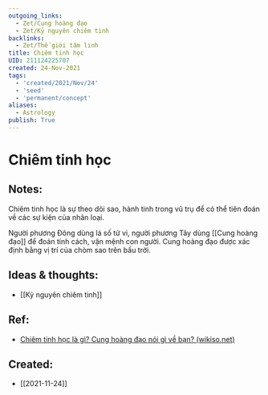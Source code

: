 ```yaml
---
outgoing_links:
  - Zet/Cung hoàng đạo
  - Zet/Kỷ nguyên chiêm tinh
backlinks:
  - Zet/Thế giới tâm linh
title: Chiêm tinh học
UID: 211124225707
created: 24-Nov-2021
tags:
  - 'created/2021/Nov/24'
  - 'seed'
  - 'permanent/concept'
aliases:
  - Astrology
publish: True
---
```

# Chiêm tinh học

## Notes:
Chiêm tinh học là sự theo dõi sao, hành tinh trong vũ trụ để có thể tiên đoán về các sự kiện của nhân loại.

Người phương Đông dùng lá số tử vi, người phương Tây dùng [[Cung hoàng đạo]] để đoán tính cách, vận mệnh con người. Cung hoàng đạo được xác định bằng vị trí của chòm sao trên bầu trời.

## Ideas & thoughts:
- [[Kỷ nguyên chiêm tinh]]

## Ref:
- [Chiêm tinh học là gì? Cung hoàng đạo nói gì về bạn? (wikiso.net)](https://wikiso.net/chiem-tinh-hoc-la-gi/#:~:text=Chi%C3%AAm%20tinh%20h%E1%BB%8Dc%20%28astrology%29%20l%C3%A0%20m%E1%BB%99t%20h%E1%BB%87%20th%E1%BB%91ng,%E2%80%9Cl%C3%A1%20s%E1%BB%91%20t%E1%BB%AD%20vi%E2%80%9D%20c%E1%BB%A7a%20ng%C6%B0%E1%BB%9Di%20ph%C6%B0%C6%A1ng%20%C4%90%C3%B4ng.)
## Created:
- [[2021-11-24]]
